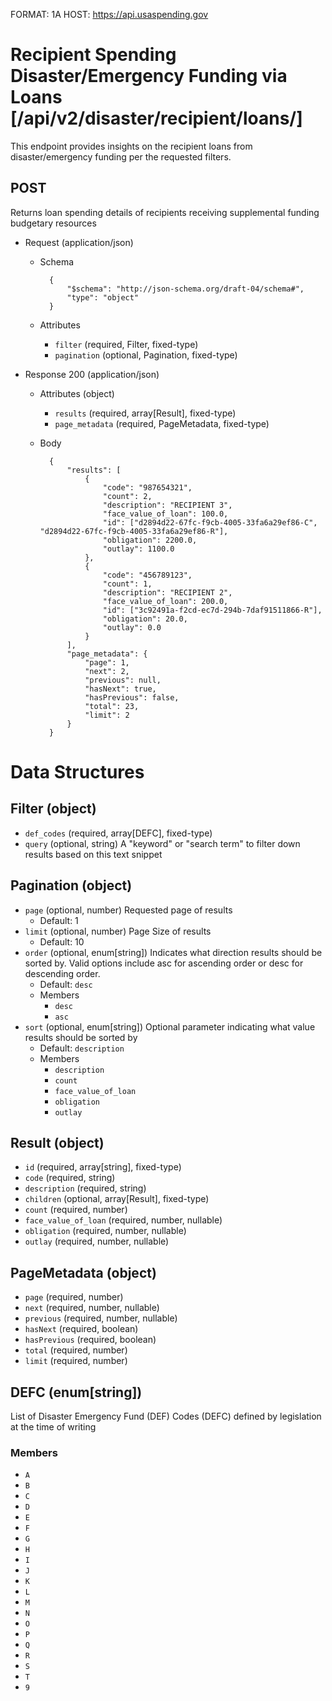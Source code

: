 FORMAT: 1A
HOST: https://api.usaspending.gov

# Recipient Spending Disaster/Emergency Funding via Loans [/api/v2/disaster/recipient/loans/]

This endpoint provides insights on the recipient loans from disaster/emergency funding per the requested filters.

## POST

Returns loan spending details of recipients receiving supplemental funding budgetary resources

+ Request (application/json)
    + Schema

            {
                "$schema": "http://json-schema.org/draft-04/schema#",
                "type": "object"
            }

    + Attributes
        + `filter` (required, Filter, fixed-type)
        + `pagination` (optional, Pagination, fixed-type)

+ Response 200 (application/json)
    + Attributes (object)
        + `results` (required, array[Result], fixed-type)
        + `page_metadata` (required, PageMetadata, fixed-type)


    + Body

            {
                "results": [
                    {
                        "code": "987654321",
                        "count": 2,
                        "description": "RECIPIENT 3",
                        "face_value_of_loan": 100.0,
                        "id": ["d2894d22-67fc-f9cb-4005-33fa6a29ef86-C", "d2894d22-67fc-f9cb-4005-33fa6a29ef86-R"],
                        "obligation": 2200.0,
                        "outlay": 1100.0
                    },
                    {
                        "code": "456789123",
                        "count": 1,
                        "description": "RECIPIENT 2",
                        "face_value_of_loan": 200.0,
                        "id": ["3c92491a-f2cd-ec7d-294b-7daf91511866-R"],
                        "obligation": 20.0,
                        "outlay": 0.0
                    }
                ],
                "page_metadata": {
                    "page": 1,
                    "next": 2,
                    "previous": null,
                    "hasNext": true,
                    "hasPrevious": false,
                    "total": 23,
                    "limit": 2
                }
            }

# Data Structures

## Filter (object)
+ `def_codes` (required, array[DEFC], fixed-type)
+ `query` (optional, string)
    A "keyword" or "search term" to filter down results based on this text snippet

## Pagination (object)
+ `page` (optional, number)
    Requested page of results
    + Default: 1
+ `limit` (optional, number)
    Page Size of results
    + Default: 10
+ `order` (optional, enum[string])
    Indicates what direction results should be sorted by. Valid options include asc for ascending order or desc for descending order.
    + Default: `desc`
    + Members
        + `desc`
        + `asc`
+ `sort` (optional, enum[string])
    Optional parameter indicating what value results should be sorted by
    + Default: `description`
    + Members
        + `description`
        + `count`
        + `face_value_of_loan`
        + `obligation`
        + `outlay`

## Result (object)
+ `id` (required, array[string], fixed-type)
+ `code` (required, string)
+ `description` (required, string)
+ `children` (optional, array[Result], fixed-type)
+ `count` (required, number)
+ `face_value_of_loan` (required, number, nullable)
+ `obligation` (required, number, nullable)
+ `outlay` (required, number, nullable)

## PageMetadata (object)
+ `page` (required, number)
+ `next` (required, number, nullable)
+ `previous` (required, number, nullable)
+ `hasNext` (required, boolean)
+ `hasPrevious` (required, boolean)
+ `total` (required, number)
+ `limit` (required, number)

## DEFC (enum[string])
List of Disaster Emergency Fund (DEF) Codes (DEFC) defined by legislation at the time of writing

### Members
+ `A`
+ `B`
+ `C`
+ `D`
+ `E`
+ `F`
+ `G`
+ `H`
+ `I`
+ `J`
+ `K`
+ `L`
+ `M`
+ `N`
+ `O`
+ `P`
+ `Q`
+ `R`
+ `S`
+ `T`
+ `9`
